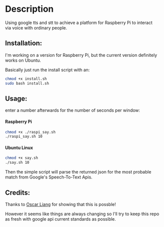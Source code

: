 Description
===========

Using google tts and stt to achieve a platform for Raspberry Pi to interact via voice with ordinary people.


Installation:
-------------

I'm working on a version for Raspberry Pi, but the current version definitely works on Ubuntu.

Basically just run the install script with an:

```bash
chmod +x install.sh
sudo bash install.sh
```

Usage:
------

enter a number afterwards for the number of seconds per window:


#### Raspberry Pi

```bash
chmod +x ./raspi_say.sh
./raspi_say.sh 10
```



#### Ubuntu Linux 

```bash
chmod +x say.sh
./say.sh 10
```


Then the simple script will parse the returned json for the most probable match from Google's Speech-To-Text Apis.


Credits:
--------

Thanks to [Oscar Liang](http://blog.oscarliang.net/raspberry-pi-voice-recognition-works-like-siri/)
for showing that this is possble!

However it seems like things are always changing so I'll try to keep this repo as fresh with google api 
current standards as possible.



